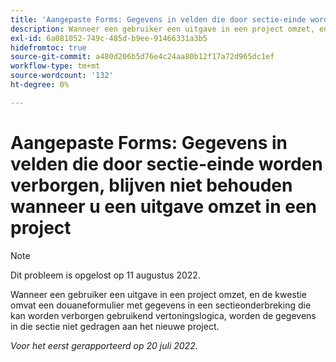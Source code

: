 ```yaml
---
title: 'Aangepaste Forms: Gegevens in velden die door sectie-einde worden verborgen, blijven niet behouden wanneer u een uitgave omzet in een project.'
description: Wanneer een gebruiker een uitgave in een project omzet, en de kwestie omvat een douaneformulier met gegevens in een sectieonderbreking die kan worden verborgen gebruikend vertoningslogica, worden de gegevens in die sectie niet gedragen aan het nieuwe project.
exl-id: 6a081052-749c-485d-b9ee-91466331a3b5
hidefromtoc: true
source-git-commit: a480d206b5d76e4c24aa80b12f17a72d965dc1ef
workflow-type: tm+mt
source-wordcount: '132'
ht-degree: 0%

---
```


# Aangepaste Forms: Gegevens in velden die door sectie-einde worden verborgen, blijven niet behouden wanneer u een uitgave omzet in een project

>[!NOTE]
>
> Dit probleem is opgelost op 11 augustus 2022.

Wanneer een gebruiker een uitgave in een project omzet, en de kwestie omvat een douaneformulier met gegevens in een sectieonderbreking die kan worden verborgen gebruikend vertoningslogica, worden de gegevens in die sectie niet gedragen aan het nieuwe project.

_Voor het eerst gerapporteerd op 20 juli 2022._
